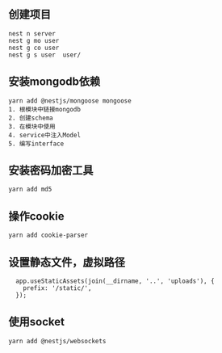 ## 创建项目
```
nest n server
nest g mo user
nest g co user
nest g s user  user/
```

## 安装mongodb依赖
```
yarn add @nestjs/mongoose mongoose
1. 根模块中链接mongodb
2. 创建schema
3. 在模块中使用
4. service中注入Model
5. 编写interface
```

## 安装密码加密工具
```
yarn add md5
```

## 操作cookie
```
yarn add cookie-parser
```

## 设置静态文件，虚拟路径
```
  app.useStaticAssets(join(__dirname, '..', 'uploads'), {
    prefix: '/static/',
  });
```

## 使用socket
```
yarn add @nestjs/websockets
```